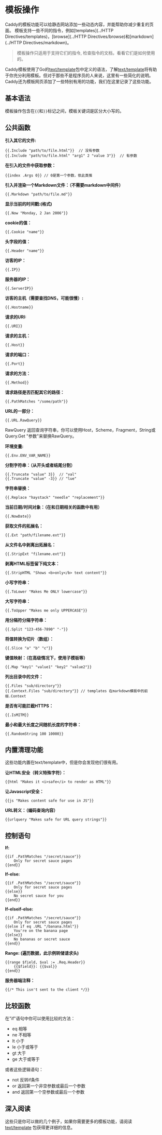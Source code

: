 # 模板操作
Caddy的模板功能可以给静态网站添加一些动态内容，并能帮助你减少重复的页面。 模板支持一些不同的指令，例如[templates](../HTTP Directives/templates)，[browse](../HTTP Directives/browse)和[markdown](../HTTP Directives/markdown)。

> 模板操作只适用于支持它们的指令, 检查指令的文档，看看它们是如何使用的。

Caddy模板使用了Go的[text/template](http://golang.org/pkg/text/template/)包中定义的语法，了解[text/template](http://golang.org/pkg/text/template/)将有助于你充分利用模板。但对于那些不是程序员的人来说，这里有一些简化的说明。 Caddy还为模板网页添加了一些特别有用的功能，我们在这里记录了这些功能。

## 基本语法
模板操作包含在`{{`和`}}`标记之间，模板关键词是区分大小写的。

## 公共函数
**引入其它的文件:**  
```
{{.Include "path/to/file.html"}}  // 没有参数
{{.Include "path/to/file.html" "arg1" 2 "value 3"}}  // 有参数
```

**在引入的文件中获取参数：**  
```
{{index .Args 0}} // 0是第一个参数，依此类推
```

**引入并渲染一个Markdown文件：（不需要markdown中间件）**  
```
{{.Markdown "path/to/file.md"}}
```

**显示当前的时间戳:(格式)**  
```
{{.Now "Monday, 2 Jan 2006"}}
```

**cookie的值：**  
```
{{.Cookie "name"}}
```

**头字段的值：**  
```
{{.Header "name"}}
```

**访客的IP：**  
```
{{.IP}}
```

**服务器的IP：**  
```
{{.ServerIP}}
```

**访客的主机（需要查找DNS，可能很慢）:**  
```
{{.Hostname}}
```

**请求的URI:**  
```
{{.URI}}
```

**请求的主机：**  
```
{{.Host}}
```

**请求的端口：**  
```
{{.Port}}
```

**请求的方法：**  
```
{{.Method}}
```

**请求路径是否匹配其它的路径：**  
```
{{.PathMatches "/some/path"}}
```

**URL的一部分：**  
```
{{.URL.RawQuery}}
```

RawQuery 返回查询字符串，你可以使用Host，Scheme，Fragment，String或Query.Get "参数"来替换RawQuery。

**环境变量:**  
```
{{.Env.ENV_VAR_NAME}}
```

**分割字符串：（从开头或者结尾分割）** 
```
{{.Truncate "value" 3}}  // "val"
{{.Truncate "value" -3}} // "lue"
```


**字符串替换：**  
```
{{.Replace "haystack" "needle" "replacement"}}
```

**当前日期/时间对象：（在和日期相关的函数中有用）**  
```
{{.NowDate}}
```

**获取文件的拓展名：**
```
{{.Ext "path/filename.ext"}}
```

**从文件名中剥离出拓展名：**
```
{{.StripExt "filename.ext"}}
```

**剥离HTML标签留下纯文本：**  
```
{{.StripHTML "Shows <b>only</b> text content"}}
```

**小写字符串：**  
```
{{.ToLower "Makes Me ONLY lowercase"}}
```

**大写字符串：**  
```
{{.ToUpper "Makes me only UPPERCASE"}}
```

**用分隔符分隔字符串：**  
```
{{.Split "123-456-7890" "-"}}
```

**将值转换为切片（数组）：**  
```
{{.Slice "a" "b" "c"}}
```

**键值映射：（在高级情况下，使用子模板等）**  
```
{{.Map "key1" "value1" "key2" "value2"}}
```

**列出目录中的文件：**  
```
{{.Files "sub/directory"}}
{{.Context.Files "sub/directory"}} // templates 在markdown模板中的前缀.Context
```

**是否有可能拦截HTTPS：**  
```
{{.IsMITM}}
```

**最小和最大长度之间随机长度的字符串：**  
```
{{.RandomString 100 10000}}
```

## 内置清理功能
这些功能内置在text/template中，但是你会发现他们很有用。

**让HTML安全（转义特殊字符）：**
```
{{html "Makes it <i>safe</i> to render as HTML"}}
```

**让Javascript安全：**  
```
{{js "Makes content safe for use in JS"}}
```

**URL转义：（编码查询内容）**  
```
{{urlquery "Makes safe for URL query strings"}}
```

## 控制语句
**If:**  
```
{{if .PathMatches "/secret/sauce"}}
	Only for secret sauce pages
{{end}}
```

**If-else:**  
```
{{if .PathMatches "/secret/sauce"}}
	Only for secret sauce pages
{{else}}
	No secret sauce for you
{{end}}
```

**If-elseif-else:**  
```
{{if .PathMatches "/secret/sauce"}}
	Only for secret sauce pages
{{else if eq .URL "/banana.html"}}
	You're on the banana page
{{else}}
	No bananas or secret sauce
{{end}}
```

**Range: (遍历数据，此示例转储请求头)** 
```
{{range $field, $val := .Req.Header}}
    {{$field}}: {{$val}}
{{end}}
```

**服务器端注释：**  
```
{{/* This isn't sent to the client */}}
```

## 比较函数
在"if"语句中你可以使用比较的方法：

* eq 相等
* ne 不相等
* lt 小于
* le 小于或等于
* gt 大于
* ge 大于或等于

或者这些逻辑语句：
* not 反转if条件
* or 返回第一个非空参数或最后一个参数
* and 返回第一个空参数或最后一个参数

## 深入阅读  
这些只是你可以做的几个例子，如果你需要更多的模板功能，请阅读 [text/template](http://golang.org/pkg/text/template/) 包获得更详细的信息。

